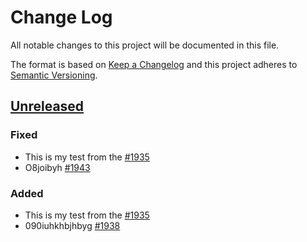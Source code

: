 # Change Log

All notable changes to this project will be documented in this file.

The format is based on [Keep a Changelog][keepachangelog-1]
and this project adheres to [Semantic Versioning][semver-1].

[keepachangelog-1]: http://keepachangelog.com/

[semver-1]: http://semver.org/

[github-1]: https://github.com/atomisthqa/handlers/compare/0.0.0...HEAD

## [Unreleased][github-1]

### Fixed

-   This is my test from the  [#1935][github-2]
-   O8joibyh [#1943][github-3]

[github-2]: https://github.com/atomisthqa/handlers/issues/1935

[github-3]: https://github.com/atomisthqa/handlers/issues/1943

### Added

-   This is my test from the  [#1935][github-2]
-   090iuhkhbjhbyg [#1938][github-4]

[github-4]: https://github.com/atomisthqa/handlers/issues/1938

